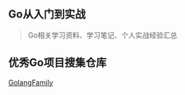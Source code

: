 ## Go从入门到实战
> Go相关学习资料、学习笔记、个人实战经验汇总

## 优秀Go项目搜集仓库
[GolangFamily](https://github.com/GolangFamily)
